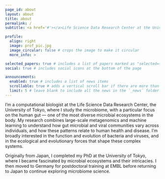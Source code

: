 ```yaml
---
page_id: about
layout: about
title: about
permalink: /
subtitle: <a href='#'></a>Life Science Data Research Center at the University of Tokyo.

profile:
  align: right
  image: prof_pic.jpg
  image_circular: false # crops the image to make it circular
  more_info: >

selected_papers: true # includes a list of papers marked as "selected={true}"
social: true # includes social icons at the bottom of the page

announcements:
  enabled: true # includes a list of news items
  scrollable: true # adds a vertical scroll bar if there are more than 3 news items
  limit: 5 # leave blank to include all the news in the `_news` folder
---
```



I’m a computational biologist at the Life Science Data Research Center, the University of Tokyo, where I study the microbiome, with a particular focus on the human gut — one of the most diverse microbial ecosystems in the body. My research combines large-scale metagenomics and machine learning to understand how gut microbial and viral communities vary across individuals, and how these patterns relate to human health and disease. I’m broadly interested in the function and evolution of bacteria and viruses, and in the ecological and evolutionary forces that shape these complex systems.

Originally from Japan, I completed my PhD at the University of Tokyo, where I became fascinated by microbial ecosystems and their intricacies. I then moved to Germany for postdoctoral training at EMBL before returning to Japan to continue exploring microbiome science.
